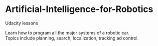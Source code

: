 # Artificial-Intelligence-for-Robotics
Udacity lessons

Learn how to program all the major systems of a robotic car.  
Topics include planning, search, localization, tracking ad control.
